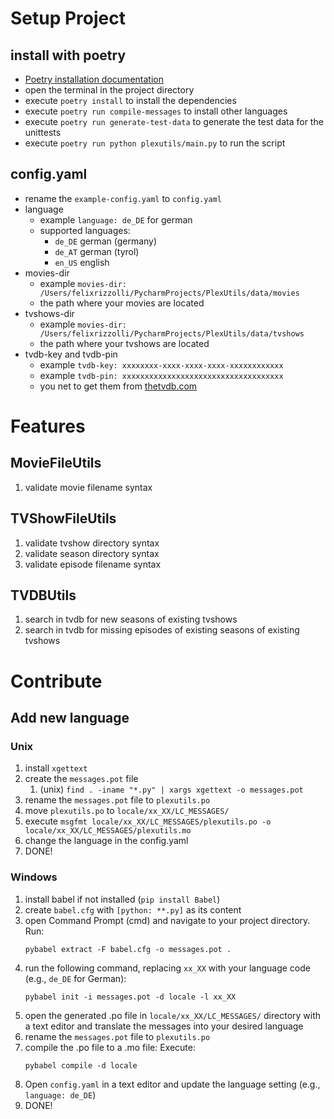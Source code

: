 # Setup Project
## install with poetry 
- [Poetry installation documentation](https://python-poetry.org/docs/#installation)
- open the terminal in the project directory
- execute `poetry install` to install the dependencies
- execute `poetry run compile-messages` to install other languages
- execute `poetry run generate-test-data` to generate the test data for the unittests
- execute `poetry run python plexutils/main.py` to run the script


## config.yaml
- rename the `example-config.yaml` to `config.yaml`
- language
  - example `language: de_DE` for german
  - supported languages:
    - `de_DE` german (germany)
    - `de_AT` german (tyrol)
    - `en_US` english
- movies-dir
  - example `movies-dir: /Users/felixrizzolli/PycharmProjects/PlexUtils/data/movies`
  - the path where your movies are located
- tvshows-dir
  - example `movies-dir: /Users/felixrizzolli/PycharmProjects/PlexUtils/data/tvshows`
  - the path where your tvshows are located
- tvdb-key and tvdb-pin
  - example `tvdb-key: xxxxxxxx-xxxx-xxxx-xxxx-xxxxxxxxxxxx`
  - example `tvdb-pin: xxxxxxxxxxxxxxxxxxxxxxxxxxxxxxxxxxxx`
  - you net to get them from [thetvdb.com](https://thetvdb.com/api-information)

# Features
## MovieFileUtils
1. validate movie filename syntax

## TVShowFileUtils
1. validate tvshow directory syntax
2. validate season directory syntax
3. validate episode filename syntax

## TVDBUtils
1. search in tvdb for new seasons of existing tvshows
2. search in tvdb for missing episodes of existing seasons of existing tvshows

# Contribute
## Add new language
### Unix
1. install `xgettext`
2. create the `messages.pot` file
   1. (unix) `find . -iname "*.py" | xargs xgettext -o messages.pot`
3. rename the `messages.pot` file to `plexutils.po`
4. move `plexutils.po` to `locale/xx_XX/LC_MESSAGES/`
5. execute `msgfmt locale/xx_XX/LC_MESSAGES/plexutils.po -o locale/xx_XX/LC_MESSAGES/plexutils.mo`
6. change the language in the config.yaml
7. DONE!
### Windows
1. install babel if not installed (`pip install Babel`)
2. create `babel.cfg` with `[python: **.py]` as its content
3. open Command Prompt (cmd) and navigate to your project directory. Run:
   ```
   pybabel extract -F babel.cfg -o messages.pot .
   ```
4. run the following command, replacing `xx_XX` with your language code (e.g., `de_DE` for German):
   ```
   pybabel init -i messages.pot -d locale -l xx_XX
   ```
5. open the generated .po file in `locale/xx_XX/LC_MESSAGES/` directory with a text editor and translate the messages into your desired language
6. rename the `messages.pot` file to `plexutils.po`
7. compile the .po file to a .mo file:
   Execute:
   ```
   pybabel compile -d locale
   ```
8. Open `config.yaml` in a text editor and update the language setting (e.g., `language: de_DE`)
9. DONE!
